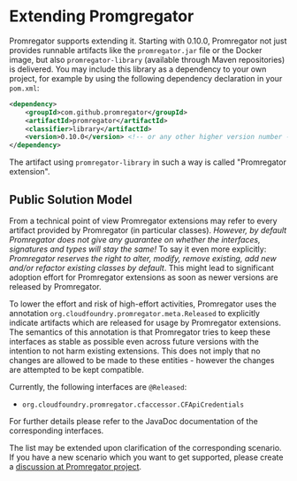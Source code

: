 # Extending Promgregator

Promregator supports extending it. Starting with 0.10.0, Promregator not just provides runnable artifacts like the `promregator.jar` file or the Docker image, but also `promregator-library` (available through Maven repositories) is delivered. You may include this library as a dependency to your own project, for example by using the following dependency declaration in your `pom.xml`:

```xml
<dependency>
	<groupId>com.github.promregator</groupId>
	<artifactId>promregator</artifactId>
	<classifier>library</artifactId>
	<version>0.10.0</version> <!-- or any other higher version number -->
</dependency>
```

The artifact using `promregator-library` in such a way is called "Promregator extension".

## Public Solution Model
From a technical point of view Promregator extensions may refer to every artifact provided by Promregator (in particular classes). *However, by default Promregator does not give any guarantee on whether the interfaces, signatures and types will stay the same!* To say it even more explicitly: *Promregator reserves the right to alter, modify, remove existing, add new and/or refactor existing classes by default*. This might lead to significant adoption effort for Promregator extensions as soon as newer versions are released by Promregator.

To lower the effort and risk of high-effort activities, Promregator uses the annotation `org.cloudfoundry.promregator.meta.Released` to explicitly indicate artifacts which are released for usage by Promregator extensions. The semantics of this annotation is that Promregator tries to keep these interfaces as stable as possible even across future versions with the intention to not harm existing extensions.
This does not imply that no changes are allowed to be made to these entities - however the changes are attempted to be kept compatible.

Currently, the following interfaces are `@Released`:
* `org.cloudfoundry.promregator.cfaccessor.CFApiCredentials`

For further details please refer to the JavaDoc documentation of the corresponding interfaces.

The list may be extended upon clarification of the corresponding scenario. If you have a new scenario which you want to get supported, please create a [discussion at Promregator project](https://github.com/promregator/promregator/discussions).
